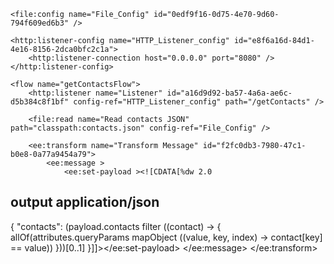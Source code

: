 <?xml version="1.0" encoding="UTF-8"?>
<mule xmlns:ee="http://www.mulesoft.org/schema/mule/ee/core"
    xmlns:http="http://www.mulesoft.org/schema/mule/http"
    xmlns="http://www.mulesoft.org/schema/mule/core"
    xmlns:file="http://www.mulesoft.org/schema/mule/file"
    xsi:schemaLocation="http://www.mulesoft.org/schema/mule/http http://www.mulesoft.org/schema/mule/http/current/mule-http.xsd
        http://www.mulesoft.org/schema/mule/core http://www.mulesoft.org/schema/mule/core/current/mule.xsd
        http://www.mulesoft.org/schema/mule/ee/core http://www.mulesoft.org/schema/mule/ee/core/current/mule-ee.xsd
        http://www.mulesoft.org/schema/mule/file http://www.mulesoft.org/schema/mule/file/current/mule-file.xsd"
    xmlns:xsi="http://www.w3.org/2001/XMLSchema-instance">

    <file:config name="File_Config" id="0edf9f16-0d75-4e70-9d60-794f609ed6b3" />

    <http:listener-config name="HTTP_Listener_config" id="e8f6a16d-84d1-4e16-8156-2dca0bfc2c1a">
        <http:listener-connection host="0.0.0.0" port="8080" />
    </http:listener-config>

    <flow name="getContactsFlow">
        <http:listener name="Listener" id="a16d9d92-ba57-4a6a-ae6c-d5b384c8f1bf" config-ref="HTTP_Listener_config" path="/getContacts" />

        <file:read name="Read contacts JSON" path="classpath:contacts.json" config-ref="File_Config" />

        <ee:transform name="Transform Message" id="f2fc0db3-7980-47c1-b0e8-0a77a9454a79">
            <ee:message >
                <ee:set-payload ><![CDATA[%dw 2.0
output application/json
---
{
  "contacts": (payload.contacts filter ((contact) -> {
    allOf(attributes.queryParams mapObject ((value, key, index) -> contact[key] == value))
  }))[0..1]
}]]></ee:set-payload>
            </ee:message>
        </ee:transform>
    </flow>
</mule>
